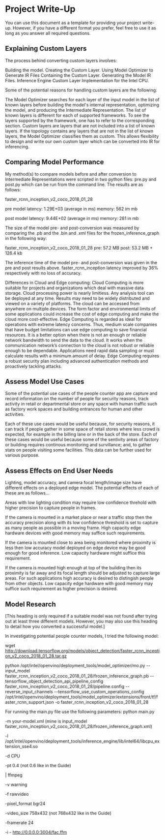 # Project Write-Up

You can use this document as a template for providing your project write-up. However, if you
have a different format you prefer, feel free to use it as long as you answer all required
questions.

## Explaining Custom Layers

The process behind converting custom layers involves:

Building the model.
Creating the Custom Layer.
Using Model Optimizer to Generate IR Files Containing the Custom Layer.
Generating the Model IR Files.
Inference Engine Custom Layer Implementation for the Intel CPU.

Some of the potential reasons for handling custom layers are the following:

The Model Optimizer searches for each layer of the input model in the list of known layers before building the model's internal representation, optimizing the model, and producing the Intermediate Representation. The list of known layers is different for each of supported frameworks. To see the layers supported by the framework, one has to refer to the corresponding section. Custom layers are layers that are not included into a list of known layers. If the topology contains any layers that are not in the list of known layers, the Model Optimizer classifies them as custom. This allows flexibility to design and write our own custom layer which can be converted into IR for inferencing.

## Comparing Model Performance

My method(s) to compare models before and after conversion to Intermediate Representations were scripted in two python files: pre.py and post.py which can be run from the command line. The results are as follows:

faster_rcnn_inception_v2_coco_2018_01_28

pre model
latency: 1.29E+03 (average in ms)
memory: 562 im mb

post model
latency: 9.44E+02 (average in ms)
memory: 281 in mb

The size of the model pre- and post-conversion was measured by comparing the .pb and the .bin and .xml files for the frozen_inference_graph in the following way:

faster_rcnn_inception_v2_coco_2018_01_28
pre: 57.2 MB post: 53.2 MB + 126.4 kb

The inference time of the model pre- and post-conversion was given in the pre and post results above. faster_rcnn_inception latency improved by 36% respectively with no loss of accuracy.

Differences in Cloud and Edge computing: Cloud Computing is more suitable for projects and organizations which deal with massive data storage. Cloud processing power is nearly limitless. Any analysis tool can be deployed at any time. Results may need to be widely distributed and viewed on a variety of platforms. The cloud can be accessed from anywhere on multiple devices. The form factor and environmental limits of some applications could increase the cost of edge computing and make the cloud more cost-effective. Edge Computing is regarded as ideal for operations with extreme latency concerns. Thus, medium scale companies that have budget limitations can use edge computing to save financial resources. It is a better option when there is not an enough or reliable network bandwidth to send the data to the cloud. It works when the communication network’s connection to the cloud is not robust or reliable enough to be dependable. Applications need rapid data sampling or must calculate results with a minimum amount of delay. Edge Computing requires a robust security plan including advanced authentication methods and proactively tackling attacks.

## Assess Model Use Cases

Some of the potential use cases of the people counter app are capture and record information on the number of people for security reasons, track activity in retail or departmental store or any space with human traffic such as factory work spaces and building entrances for human and other activities. 

Each of these use cases would be useful because, for security reasons, it can track if people gather in some space of retail stores where less crowd is expected, for example in the billing lane or in the back of the store. Each of these cases would be useful because some of the sentivity areas of factory or building requires continous monitoring and survillance; and, to gather stats on people visiting some facilities. This data can be further used for various purpose.

## Assess Effects on End User Needs

Lighting, model accuracy, and camera focal length/image size have different effects on a
deployed edge model. The potential effects of each of these are as follows...

Areas with low lighting condition may require low confidence threhold with higher precision to capture people in frames.

If the camera is mounted in a market place or near a traffic stop then the accuracy precision along with its low confidence threshold is set to capture as many people as possible in a moving frame. High capacity edge hardware devices with good memory may suffice such requirements.

If the camera is mounted close to area being monitored where proximity is less then low accuracy model deployed on edge device may be good enough for good inference. Low capacity hardware might suffice this requirement.

If the camera is mounted high enough at top of the building then its proximity is far away and its focal length should be adjusted to capture large areas. For such applications high accuracy is desired to distingish people from other objects. Low capacity edge hardware with good memory may suffice such requirement as higher precision is desired.



## Model Research

[This heading is only required if a suitable model was not found after trying out at least three
different models. However, you may also use this heading to detail how you converted 
a successful model.]

In investigating potential people counter models, I tried the following model:

wget http://download.tensorflow.org/models/object_detection/faster_rcnn_inception_v2_coco_2018_01_28.tar.gz

python /opt/intel/openvino/deployment_tools/model_optimizer/mo.py --input_model faster_rcnn_inception_v2_coco_2018_01_28/frozen_inference_graph.pb --tensorflow_object_detection_api_pipeline_config faster_rcnn_inception_v2_coco_2018_01_28/pipeline.config --reverse_input_channels --tensorflow_use_custom_operations_config /opt/intel/openvino/deployment_tools/model_optimizer/extensions/front/tf/faster_rcnn_support.json -o faster_rcnn_inception_v2_coco_2018_01_28

For running the main.py file use the following parameters:
python main.py

-m your-model.xml (mine is input_model faster_rcnn_inception_v2_coco_2018_01_28/frozen_inference_graph.xml)

-l /opt/intel/openvino/deployment_tools/inference_engine/lib/intel64/libcpu_extension_sse4.so 

-d CPU

-pt 0.4 (not 0.6 like in the Guide)

| ffmpeg 

-v warning

-f rawvideo

-pixel_format bgr24

-video_size 758x432 (not 768x432 like in the Guide)

-framerate 24

-i - http://0.0.0.0:3004/fac.ffm
